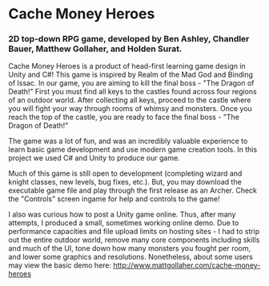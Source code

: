 <h1>Cache Money Heroes</h>

<h3>
2D top-down RPG game, developed by Ben Ashley, Chandler Bauer, Matthew Gollaher, and Holden Surat.
</h3>

Cache Money Heroes is a product of head-first learning game design in Unity and C#! This game is inspired by Realm of the Mad God and Binding of Issac. In our game, you are aiming to kill the final boss - "The Dragon of Death!" First you must find all keys to the castles found across four regions of an outdoor world. After collecting all keys, proceed to the castle where you will fight your way through rooms of whimsy and monsters. Once you reach the top of the castle, you are ready to face the final boss - "The Dragon of Death!"

The game was a lot of fun, and was an incredibly valuable experience to learn basic game development and use modern game creation tools. In this project we used C# and Unity to produce our game. 

Much of this game is still open to development (completing wizard and knight classes, new levels, bug fixes, etc.). But, you may download the executable game file and play through the first release as an Archer. Check the "Controls" screen ingame for help and controls to the game!

I also was curious how to post a Unity game online. Thus, after many attempts, I produced a small, sometimes working online demo. Due to performance capacities and file upload limits on hosting sites - I had to strip out the entire outdoor world, remove many core components including skills and much of the UI, tone down how many monsters you fought per room, and lower some graphics and resolutions. Nonetheless, about some users may view the basic demo here: http://www.mattgollaher.com/cache-money-heroes 
